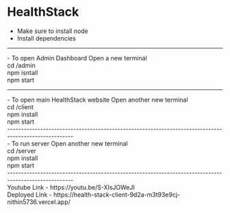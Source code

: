 # HealthStack

- Make sure to install node
- Install dependencies
<hr />
- To open Admin Dashboard
Open a new terminal
<br />
cd /admin 
<br />
npm isntall
<br />
npm start
<hr />
- To open main HealthStack website
Open another new terminal
<br />
cd /client
<br />
npm install
<br />
npm start
<br />
------------------------------------------------------------------------------------------------------
<br />
- To run server
Open another new terminal
<br />
cd /server
<br />
npm install
<br />
npm start
<br />
------------------------------------------------------------------------------------------------------
<br />
Youtube Link - https://youtu.be/S-XIsJOWeJI
<br />
Deployed Link - https://health-stack-client-9d2a-m3t93e9cj-nithin5736.vercel.app/


